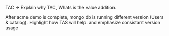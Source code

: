 TAC -> Explain why TAC, Whats is the value addition.

After acme demo is complete, mongo db is running different version (Users & catalog). Highlight how TAS will help.
and emphasize consistant version usage
